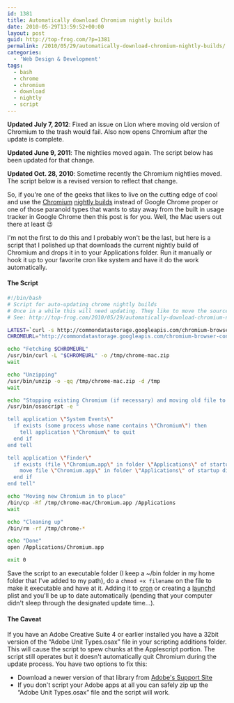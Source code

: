 ```yaml
---
id: 1381
title: Automatically download Chromium nightly builds
date: 2010-05-29T13:59:52+00:00
layout: post
guid: http://top-frog.com/?p=1381
permalink: /2010/05/29/automatically-download-chromium-nightly-builds/
categories:
  - 'Web Design & Development'
tags:
  - bash
  - chrome
  - chromium
  - download
  - nightly
  - script
---
```

<div class="quicknav">
  <p>
    <b>Updated July 7, 2012</b>: Fixed an issue on Lion where moving old version of Chromium to the trash would fail. Also now opens Chromium after the update is complete.
  </p>
  
  <p>
    <b>Updated June 9, 2011</b>: The nightlies moved again. The script below has been updated for that change.
  </p>
  
  <p>
    <b>Updated Oct. 28, 2010</b>: Sometime recently the Chromium nightlies moved. The script below is a revised version to reflect that change.
  </p>
</div>

So, if you're one of the geeks that likes to live on the cutting edge of cool and use the [Chromium](http://www.chromium.org/Home) [nightly builds](http://commondatastorage.googleapis.com/chromium-browser-continuous/index.html?path=Mac/) instead of Google Chrome proper or one of those paranoid types that wants to stay away from the built in usage tracker in Google Chrome then this post is for you. Well, the Mac users out there at least 😉

I'm not the first to do this and I probably won't be the last, but here is a script that I polished up that downloads the current nightly build of Chromium and drops it in to your Applications folder. Run it manually or hook it up to your favorite cron like system and have it do the work automatically.



#### The Script

``` sh
#!/bin/bash
# Script for auto-updating chrome nightly builds
# Once in a while this will need updating. They like to move the source periodically.
# See: http://top-frog.com/2010/05/29/automatically-download-chromium-nightly-builds/ for info

LATEST=`curl -s http://commondatastorage.googleapis.com/chromium-browser-continuous/Mac/LAST_CHANGE`
CHROMEURL="http://commondatastorage.googleapis.com/chromium-browser-continuous/Mac/$LATEST/chrome-mac.zip"

echo "Fetching $CHROMEURL"
/usr/bin/curl -L "$CHROMEURL" -o /tmp/chrome-mac.zip
wait

echo "Unzipping"
/usr/bin/unzip -o -qq /tmp/chrome-mac.zip -d /tmp
wait

echo "Stopping existing Chromium (if necessary) and moving old file to trash"
/usr/bin/osascript -e "

tell application \"System Events\"
  if exists (some process whose name contains \"Chromium\") then
    tell application \"Chromium\" to quit
  end if
end tell

tell application \"Finder\"
  if exists (file \"Chromium.app\" in folder \"Applications\" of startup disk)
    move file \"Chromium.app\" in folder \"Applications\" of startup disk to trash
  end if
end tell"

echo "Moving new Chromium in to place"
/bin/cp -Rf /tmp/chrome-mac/Chromium.app /Applications
wait

echo "Cleaning up"
/bin/rm -rf /tmp/chrome-*

echo "Done"
open /Applications/Chromium.app

exit 0
```

Save the script to an executable folder (I keep a ~/bin folder in my home folder that I've added to my path), do a `chmod +x filename` on the file to make it executable and have at it. Adding it to [cron](http://en.wikipedia.org/wiki/Cron) or creating a [launchd](http://developer.apple.com/macosx/launchd.html) plist and you'll be up to date automatically (pending that your computer didn't sleep through the designated update time…). 

#### The Caveat

If you have an Adobe Creative Suite 4 or earlier installed you have a 32bit version of the &#8220;Adobe Unit Types.osax&#8221; file in your scripting additions folder. This will cause the script to spew chunks at the Applescript portion. The script still operates but it doesn't automatically quit Chromium during the update process. You have two options to fix this:

  * Download a newer version of that library from [Adobe's Support Site](http://kb2.adobe.com/cps/516/cpsid_51615.html)
  * If you don't script your Adobe apps at all you can safely zip up the &#8220;Adobe Unit Types.osax&#8221; file and the script will work.